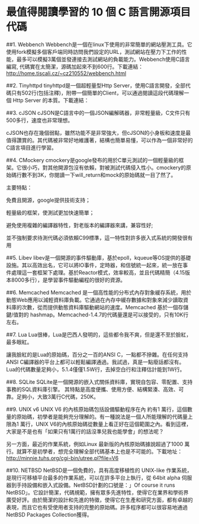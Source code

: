 # 最值得閱讀學習的 10 個 C 語言開源項目代碼


##1. Webbench
Webbench是一個在linux下使用的非常簡單的網站壓測工具。它使用fork模擬多個客戶端同時訪問我們設定的URL，測試網站在壓力下工作的性能，最多可以模擬3萬個並發連接去測試網站的負載能力。Webbench使用C語言編寫, 代碼實在太簡潔，源碼加起來不到600行。下載連結：http://home.tiscali.cz/~cz210552/webbench.html

##2. Tinyhttpd
tinyhttpd是一個超輕量型Http Server，使用C語言開發，全部代碼只有502行(包括注釋)，附帶一個簡單的Client，可以通過閱讀這段代碼理解一個 Http Server 的本質。下載連結：

##3. cJSON
cJSON是C語言中的一個JSON編解碼器，非常輕量級，C文件只有500多行，速度也非常理想。

cJSON也存在幾個弱點，雖然功能不是非常強大，但cJSON的小身板和速度是最值得讚賞的。其代碼被非常好地維護著，結構也簡單易懂，可以作為一個非常好的C語言項目進行學習。

##4. CMockery
cmockery是google發布的用於C單元測試的一個輕量級的框架。它很小巧，對其他開源包沒有依賴，對被測試代碼侵入性小。cmockery的原始碼行數不到3K，你閱讀一下will_return和mock的原始碼就一目了然了。

主要特點：

免費且開源，google提供技術支持；

輕量級的框架，使測試更加快速簡單；

避免使用複雜的編譯器特性，對老版本的編譯器來講，兼容性好;

並不強制要求待測代碼必須依賴C99標準，這一特性對許多嵌入式系統的開發很有用


##5. Libev
libev是一個開源的事件驅動庫，基於epoll，kqueue等OS提供的基礎設施。其以高效出名，它可以將IO事件，定時器，和信號統一起來，統一放在事件處理這一套框架下處理。基於Reactor模式，效率較高，並且代碼精簡（4.15版本8000多行），是學習事件驅動編程的很好的資源。

##6. Memcached
Memcached 是一個高性能的分布式內存對象緩存系統，用於動態Web應用以減輕資料庫負載。它通過在內存中緩存數據和對象來減少讀取資料庫的次數，從而提供動態資料庫驅動網站的速度。Memcached 基於一個存儲鍵/值對的 hashmap。Memcached-1.4.7的代碼量還是可以接受的，只有10K行左右。

##7. Lua
Lua很棒，Lua是巴西人發明的，這些都令我不爽，但是還不至於臉紅，最多眼紅。

讓我臉紅的是Lua的原始碼，百分之一百的ANSI C，一點都不摻雜。在任何支持ANSI C編譯器的平台上都可以輕鬆編譯通過。我試過，真是一點廢話都沒有。Lua的代碼數量足夠小，5.1.4僅僅1.5W行，去掉空白行和注釋估計能到1W行。

##8. SQLite
SQLite是一個開源的嵌入式關係資料庫，實現自包容、零配置、支持事務的SQL資料庫引擎。 其特點是高度便攜、使用方便、結構緊湊、高效、可靠。足夠小，大致3萬行C代碼，250K。


##9. UNIX v6
UNIX V6 的內核原始碼包括設備驅動程序在內 約有1 萬行，這個數量的原始碼，初學者是能夠充分理解的。有一種說法是一個人所能理解的代碼量上限為1 萬行，UNIX V6的內核原始碼從數量上看正好在這個範圍之內。看到這裡，大家是不是也有「如果只有1萬行的話沒準兒我也能學會」的想法呢？

另一方面，最近的作業系統，例如Linux 最新版的內核原始碼據說超過了1000 萬行。就算不是初學者，想完全理解全部代碼基本上也是不可能的。下載地址：http://minnie.tuhs.org/cgi-bin/utree.pl?file=V6

##10. NETBSD
NetBSD是一個免費的，具有高度移植性的 UNIX-like 作業系統，是現行可移植平台最多的作業系統，可以在許多平台上執行，從 64bit alpha 伺服器到手持設備和嵌入式設備。NetBSD計劃的口號是：」Of course it runs NetBSD」。它設計簡潔，代碼規範，擁有眾多先進特性，使得它在業界和學術界廣受好評。由於簡潔的設計和先進的特徵，使得它在生產和研究方面，都有卓越的表現，而且它也有受使用者支持的完整的原始碼。許多程序都可以很容易地通過NetBSD Packages Collection獲得。

